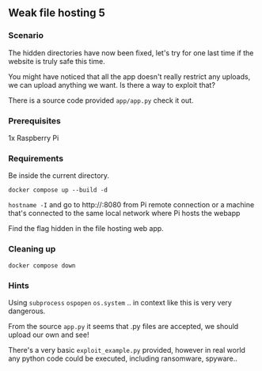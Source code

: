 ## Weak file hosting 5

### Scenario

The hidden directories have now been fixed, let's try for one last time if the website is truly safe this time.

You might have noticed that all the app doesn't really restrict any uploads, we can upload anything we want. Is there a way to exploit that?

There is a source code provided `app/app.py` check it out.

### Prerequisites

1x Raspberry Pi

### Requirements 

Be inside the current directory.

`docker compose up --build -d`

`hostname -I` and go to http://<ip-address>:8080 from Pi remote connection
or a machine that's connected to the same local network where Pi hosts the webapp

Find the flag hidden in the file hosting web app.


### Cleaning up

`docker compose down`


### **Hints**

Using `subprocess` `ospopen` `os.system` .. in context like this is very very dangerous.

From the source `app.py` it seems that .py files are accepted, we should upload our own and see!

There's a very basic `exploit_example.py` provided, however in real world any python code could be executed, including ransomware, spyware..

